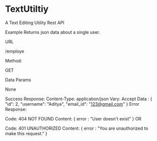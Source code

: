 # TextUtiltiy
A Text Editing Utility Rest API



Example
Returns json data about a single user.

URL

/employe

Method:

GET

Data Params

None

Success Response:
Content-Type: application/json
Vary: Accept
Data :    {
        "id": 2,
        "username": "Aditya",
        "email_id": "123@gmail.com"
    }
Error Response:

Code: 404 NOT FOUND
Content: { error : "User doesn't exist" }
OR

Code: 401 UNAUTHORIZED
Content: { error : "You are unauthorized to make this request." }

